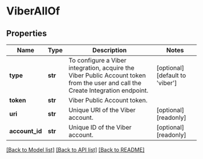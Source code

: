 # ViberAllOf

## Properties
Name | Type | Description | Notes
------------ | ------------- | ------------- | -------------
**type** | **str** | To configure a Viber integration, acquire the Viber Public Account token from the user and call the Create Integration endpoint.  | [optional] [default to 'viber']
**token** | **str** | Viber Public Account token. | 
**uri** | **str** | Unique URI of the Viber account. | [optional] [readonly] 
**account_id** | **str** | Unique ID of the Viber account. | [optional] [readonly] 

[[Back to Model list]](../README.md#documentation-for-models) [[Back to API list]](../README.md#documentation-for-api-endpoints) [[Back to README]](../README.md)


